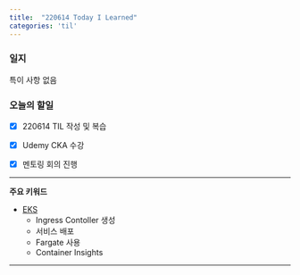 ```yaml
---
title:  "220614 Today I Learned"
categories: 'til'
---
```


### 일지

특이 사항 없음



### 오늘의 할일

- [x] 220614 TIL 작성 및 복습
- [x] Udemy CKA 수강
- [x] 멘토링 회의 진행


---

**주요 키워드**

- [EKS](https://catalog.us-east-1.prod.workshops.aws/workshops/9c0aa9ab-90a9-44a6-abe1-8dff360ae428/ko-KR)    
    - Ingress Contoller 생성
    - 서비스 배포
    - Fargate 사용
    - Container Insights

---

